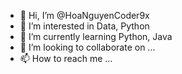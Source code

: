 - 👋 Hi, I’m @HoaNguyenCoder9x
- 👀 I’m interested in Data, Python
- 🌱 I’m currently learning Python, Java
- 💞️ I’m looking to collaborate on ...
- 📫 How to reach me ...

<!---
HoaNguyenCoder9x/HoaNguyenCoder9x is a ✨ special ✨ repository because its `README.md` (this file) appears on your GitHub profile.
You can click the Preview link to take a look at your changes.
--->
